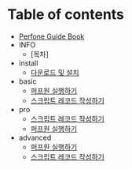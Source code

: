# Table of contents
* [Perfone Guide Book](README.md)
* INFO
  * [목차]
* install
  * [다운로드 및 설치](../install/setup.md)
* basic
  * [퍼프원 실행하기](../basic/start_perfone.md)
  * [스크립트 레코드 작성하기](../basic/script_record.md)
* pro
  * [스크립트 레코드 작성하기](../pro/undefined-1.md)
  * [퍼프원 실행하기](../pro/undefined.md)
* advanced
  * [퍼프원 실행하기](../advanced/undefined.md)
  * [스크립트 레코드 작성하기](../advanced/undefined-1.md)

